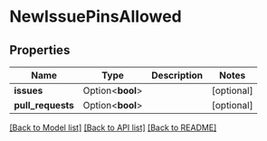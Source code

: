 # NewIssuePinsAllowed

## Properties

Name | Type | Description | Notes
------------ | ------------- | ------------- | -------------
**issues** | Option<**bool**> |  | [optional]
**pull_requests** | Option<**bool**> |  | [optional]

[[Back to Model list]](../README.md#documentation-for-models) [[Back to API list]](../README.md#documentation-for-api-endpoints) [[Back to README]](../README.md)


